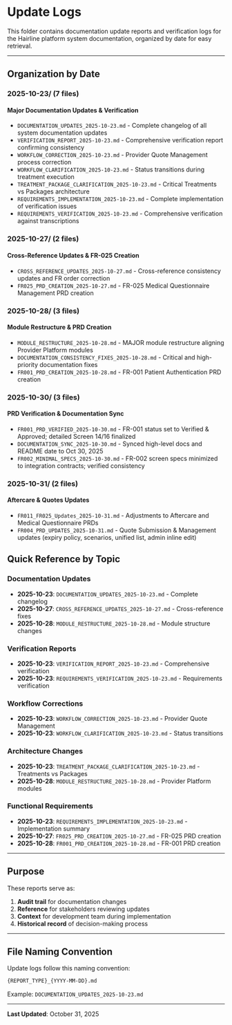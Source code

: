 # Update Logs

This folder contains documentation update reports and verification logs for the Hairline platform system documentation, organized by date for easy retrieval.

---

## Organization by Date

### 2025-10-23/ (7 files)

#### **Major Documentation Updates & Verification**

- `DOCUMENTATION_UPDATES_2025-10-23.md` - Complete changelog of all system documentation updates
- `VERIFICATION_REPORT_2025-10-23.md` - Comprehensive verification report confirming consistency
- `WORKFLOW_CORRECTION_2025-10-23.md` - Provider Quote Management process correction
- `WORKFLOW_CLARIFICATION_2025-10-23.md` - Status transitions during treatment execution
- `TREATMENT_PACKAGE_CLARIFICATION_2025-10-23.md` - Critical Treatments vs Packages architecture
- `REQUIREMENTS_IMPLEMENTATION_2025-10-23.md` - Complete implementation of verification issues
- `REQUIREMENTS_VERIFICATION_2025-10-23.md` - Comprehensive verification against transcriptions

### 2025-10-27/ (2 files)

#### **Cross-Reference Updates & FR-025 Creation**

- `CROSS_REFERENCE_UPDATES_2025-10-27.md` - Cross-reference consistency updates and FR order correction
- `FR025_PRD_CREATION_2025-10-27.md` - FR-025 Medical Questionnaire Management PRD creation

### 2025-10-28/ (3 files)

#### **Module Restructure & PRD Creation**

- `MODULE_RESTRUCTURE_2025-10-28.md` - MAJOR module restructure aligning Provider Platform modules
- `DOCUMENTATION_CONSISTENCY_FIXES_2025-10-28.md` - Critical and high-priority documentation fixes
- `FR001_PRD_CREATION_2025-10-28.md` - FR-001 Patient Authentication PRD creation

### 2025-10-30/ (3 files)

#### **PRD Verification & Documentation Sync**

- `FR001_PRD_VERIFIED_2025-10-30.md` - FR-001 status set to Verified & Approved; detailed Screen 14/16 finalized
- `DOCUMENTATION_SYNC_2025-10-30.md` - Synced high-level docs and README date to Oct 30, 2025
- `FR002_MINIMAL_SPECS_2025-10-30.md` - FR-002 screen specs minimized to integration contracts; verified consistency

### 2025-10-31/ (2 files)

#### **Aftercare & Quotes Updates**

- `FR011_FR025_Updates_2025-10-31.md` - Adjustments to Aftercare and Medical Questionnaire PRDs
- `FR004_PRD_UPDATES_2025-10-31.md` - Quote Submission & Management updates (expiry policy, scenarios, unified list, admin inline edit)

## Quick Reference by Topic

### Documentation Updates

- **2025-10-23**: `DOCUMENTATION_UPDATES_2025-10-23.md` - Complete changelog
- **2025-10-27**: `CROSS_REFERENCE_UPDATES_2025-10-27.md` - Cross-reference fixes
- **2025-10-28**: `MODULE_RESTRUCTURE_2025-10-28.md` - Module structure changes

### Verification Reports

- **2025-10-23**: `VERIFICATION_REPORT_2025-10-23.md` - Comprehensive verification
- **2025-10-23**: `REQUIREMENTS_VERIFICATION_2025-10-23.md` - Requirements verification

### Workflow Corrections

- **2025-10-23**: `WORKFLOW_CORRECTION_2025-10-23.md` - Provider Quote Management
- **2025-10-23**: `WORKFLOW_CLARIFICATION_2025-10-23.md` - Status transitions

### Architecture Changes

- **2025-10-23**: `TREATMENT_PACKAGE_CLARIFICATION_2025-10-23.md` - Treatments vs Packages
- **2025-10-28**: `MODULE_RESTRUCTURE_2025-10-28.md` - Provider Platform modules

### Functional Requirements

- **2025-10-23**: `REQUIREMENTS_IMPLEMENTATION_2025-10-23.md` - Implementation summary
- **2025-10-27**: `FR025_PRD_CREATION_2025-10-27.md` - FR-025 PRD creation
- **2025-10-28**: `FR001_PRD_CREATION_2025-10-28.md` - FR-001 PRD creation

---

## Purpose

These reports serve as:

1. **Audit trail** for documentation changes
2. **Reference** for stakeholders reviewing updates
3. **Context** for development team during implementation
4. **Historical record** of decision-making process

---

## File Naming Convention

Update logs follow this naming convention:

```sh
{REPORT_TYPE}_{YYYY-MM-DD}.md
```

Example: `DOCUMENTATION_UPDATES_2025-10-23.md`

---

**Last Updated**: October 31, 2025
